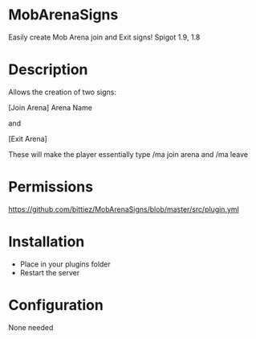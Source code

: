 # MobArenaSigns
Easily create Mob Arena join and Exit signs! Spigot 1.9, 1.8

# Description
Allows the creation of two signs:

[Join Arena]
Arena Name

and

[Exit Arena]


These will make the player essentially type /ma join arena and /ma leave

# Permissions
https://github.com/bittiez/MobArenaSigns/blob/master/src/plugin.yml

# Installation
- Place in your plugins folder
- Restart the server

# Configuration
None needed
